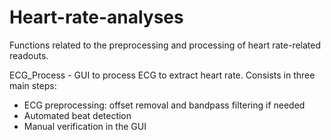 # Heart-rate-analyses

Functions related to the preprocessing and processing of heart rate-related readouts.

ECG_Process - GUI to process ECG to extract heart rate.
Consists in three main steps: 
 - ECG preprocessing: offset removal and bandpass filtering if needed
 - Automated beat detection
 - Manual verification in the GUI 

